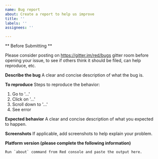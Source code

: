 ```yaml
---
name: Bug report
about: Create a report to help us improve
title: ''
labels: ''
assignees: ''

---
```


** Before Submitting **

Please consider posting on https://gitter.im/red/bugs gitter room before opening your issue, to see if others think it should be filed, can help reproduce, etc.

**Describe the bug**
A clear and concise description of what the bug is.

**To reproduce**
Steps to reproduce the behavior:
1. Go to '...'
2. Click on '...'
3. Scroll down to '...'
4. See error

**Expected behavior**
A clear and concise description of what you expected to happen.

**Screenshots**
If applicable, add screenshots to help explain your problem.

**Platform version (please complete the following information)**
```
Run `about` command from Red console and paste the output here.
```

